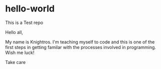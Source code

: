 # hello-world
This is a Test repo 

Hello all, 

My name is Knightros. I'm teaching myself to code and this is one of the first steps in getting familar with the processes involved in programming. Wish me luck!

Take care
